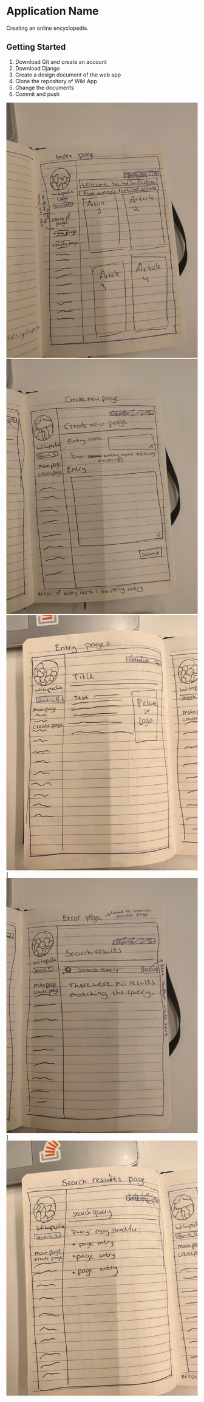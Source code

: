 # Application Name

Creating an online encyclopedia.


## Getting Started

1. Download Git and create an account
2. Download Django
3. Create a design document of the web app
4. Clone the repository of Wiki App
5. Change the documents
6. Commit and push

![index page](imagesdesignproject/indexpage.jpg?raw=true)
![Create new page](imagesdesignproject/createnewpage.jpg?raw=true)
![Entry page](imagesdesignproject/entrypage.jpg?raw=true)]
![Error page](imagesdesignproject/errorpage.jpg?raw=true)]
![Search results page](imagesdesignproject/searchresultspage.jpg?raw=true)
